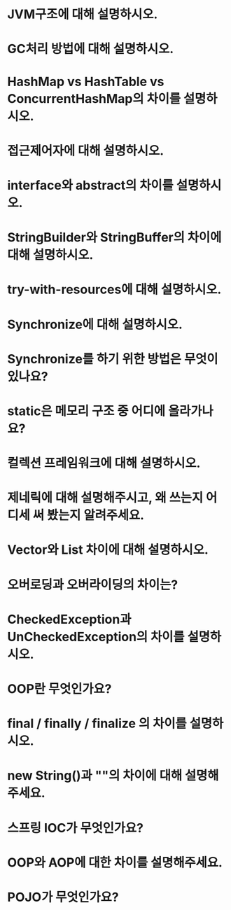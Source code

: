 # JVM구조에 대해 설명하시오.
# GC처리 방법에 대해 설명하시오.
# HashMap vs HashTable vs ConcurrentHashMap의 차이를 설명하시오.
# 접근제어자에 대해 설명하시오.
# interface와 abstract의 차이를 설명하시오.
# StringBuilder와 StringBuffer의 차이에 대해 설명하시오.
# try-with-resources에 대해 설명하시오.
# Synchronize에 대해 설명하시오.
# Synchronize를 하기 위한 방법은 무엇이 있나요?
# static은 메모리 구조 중 어디에 올라가나요?
# 컬렉션 프레임워크에 대해 설명하시오.
# 제네릭에 대해 설명해주시고, 왜 쓰는지 어디세 써 봤는지 알려주세요.
# Vector와 List 차이에 대해 설명하시오.
# 오버로딩과 오버라이딩의 차이는?
# CheckedException과 UnCheckedException의 차이를 설명하시오.
# OOP란 무엇인가요?
# final / finally / finalize 의 차이를 설명하시오.
# new String()과 ""의 차이에 대해 설명해주세요.
# 스프링 IOC가 무엇인가요?
# OOP와 AOP에 대한 차이를 설명해주세요.
# POJO가 무엇인가요?
